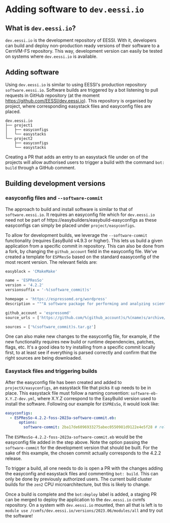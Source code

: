 # Adding software to `dev.eessi.io`

## What is `dev.eessi.io`?

`dev.eessi.io` is the development repository of EESSI. With it, developers can build and deploy non-production ready versions of their software to a CernVM-FS repository. This way, development version can easily be tested on systems where `dev.eessi.io` is available.

## Adding software

Using `dev.eessi.io` is similar to using EESSI's production repository `software.eessi.io`. Software builds are triggered by a bot listening to pull requests in GitHub repository (at the moment https://github.com/EESSI/dev.eessi.io). This repository is organised by project, where corresponding easystack files and easyconfig files are placed.

```
dev.eessi.io
├── project1
│   ├── easyconfigs
│   └── easystacks
└── project2
    ├── easyconfigs
    └── easystacks
```

Creating a PR that adds an entry to an easystack file under on of the projects will allow authorised users to trigger 
a build with the command `bot: build` through a GitHub comment.

## Building development versions

### easyconfig files and `--software-commit`
The approach to build and install software is similar to that of `software.eessi.io`. 
It requires an easyconfig file which for `dev.eessi.io` need not be part of https://easybuilders/easybuild-easyconfigs 
as these easyconfigs can simply be placed under `project/easyconfigs`.

To allow for development builds, we leverage the `--software-commit` functionality (requires EasyBuild v4.9.3 or higher). This lets us build a given application from
a specific commit in repository. This can also be done from a fork, by changing the `github_account` field in the easyconfig file. 
We've created a template for `ESPResSo` based on the standard eaasyconfig of the most recent version. The relevant fields are:

``` python
easyblock = 'CMakeMake'

name = 'ESPResSo'
version = '4.2.2'
versionsuffix = '-%(software_commit)s'

homepage = 'https://espressomd.org/wordpress'
description = """A software package for performing and analyzing scientific Molecular Dynamics simulations."""

github_account = 'espressomd'
source_urls = ['https://github.com/%(github_account)s/%(name)s/archive/']

sources = ['%(software_commit)s.tar.gz']
```

One can also make new changes to the easyconfig file, for example, if the new functionality requires new build or 
runtime dependencies, patches, flags, etc. It's a good idea to try installing from a specific commit locally first,
to at least see if everything is parsed correctly and confirm that the right sources are being downloaded.

### Easystack files and triggering builds

After the easyconfig file has been created and added to `projectX/easyconfigs`, an easystack file that picks it up
needs to be in place. This easystack file must follow a naming convention: `software-eb-X.Y.Z-dev.yml`,
where X.Y.Z correspond to the EasyBuild version used to install the software. 
Following our example for `ESPREsSo`, it would look like: 

``` yml
easyconfigs:
  - ESPResSo-4.2.2-foss-2023a-software-commit.eb:
      options:
        software-commit: 2ba17de6096933275abec0550981d9122e4e5f28 # release 4.2.2
```

The `ESPResSo-4.2.2-foss-2023a-software-commit.eb` would be the easyconfig file added in the step above. 
Note the option passing the `software-commit` for the development version that should be built. 
For the sake of this example, the chosen commit actually corresponds to the 4.2.2 release.

To trigger a build, all one needs to do is open a PR with the changes adding the easyconfig and easystack 
files and commenting `bot: build`. This can only be done by previously authorized users. 
The current build cluster builds for the `zen2` CPU microarchitecture, but this is likely to change.

Once a build is complete and the `bot:deploy` label is added, a staging PR can be merged to deploy the
application to the `dev.eessi.io` cvmfs repository. On a system with `dev.eessi.io` mounted, then all
that is left is to `module use /cvmfs/dev.eessi.io/versions/2023.06/modules/all` and try out the software!

